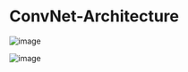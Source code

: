 # ConvNet-Architecture

![image](https://github.com/Seyidahmadova/ConvNet-Architecture/assets/80168192/f0b8efed-5b91-42cc-86d8-262d926e42df)

![image](https://github.com/Seyidahmadova/ConvNet-Architecture/assets/80168192/a5e2bd49-28e6-41da-bbb7-491b4f68e78a)

